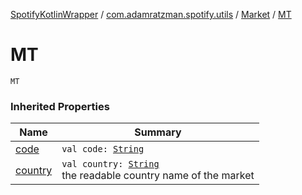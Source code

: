 [SpotifyKotlinWrapper](../../index.md) / [com.adamratzman.spotify.utils](../index.md) / [Market](index.md) / [MT](./-m-t.md)

# MT

`MT`

### Inherited Properties

| Name | Summary |
|---|---|
| [code](code.md) | `val code: `[`String`](https://kotlinlang.org/api/latest/jvm/stdlib/kotlin/-string/index.html) |
| [country](country.md) | `val country: `[`String`](https://kotlinlang.org/api/latest/jvm/stdlib/kotlin/-string/index.html)<br>the readable country name of the market |
